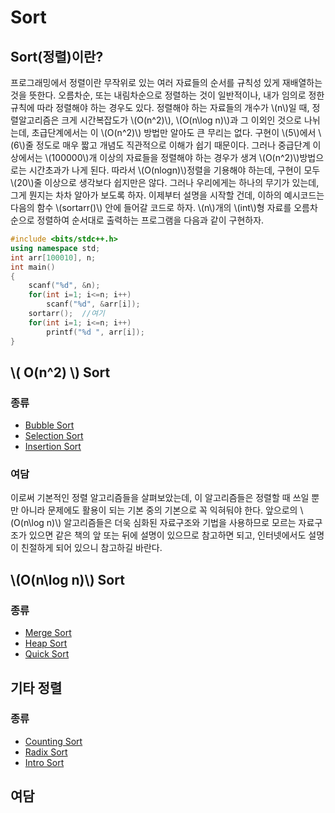 # Sort

## Sort(정렬)이란?

프로그래밍에서 정렬이란 무작위로 있는 여러 자료들의 순서를 규칙성 있게 재배열하는 것을 뜻한다. 오름차순, 또는 내림차순으로 정렬하는 것이 일반적이나, 내가 임의로 정한 규칙에 따라 정렬해야 하는 경우도 있다. 정렬해야 하는 자료들의 개수가 \\(n\\)일 때, 정렬알고리즘은 크게 시간복잡도가 \\(O(n^2)\\), \\(O(n\log n)\\)과 그 이외인 것으로 나뉘는데, 초급단계에서는 이 \\(O(n^2)\\) 방법만 알아도 큰 무리는 없다. 구현이 \\(5\\)에서 \\(6\\)줄 정도로 매우 짧고 개념도 직관적으로 이해가 쉽기 때문이다. 그러나 중급단계 이상에서는 \\(100000\\)개 이상의 자료들을 정렬해야 하는 경우가 생겨 \\(O(n^2)\\)방법으로는 시간초과가 나게 된다. 따라서 \\(O(nlogn)\\)정렬을 기용해야 하는데, 구현이 모두 \\(20\\)줄 이상으로 생각보다 쉽지만은 않다. 그러나 우리에게는 하나의 무기가 있는데, 그게 뭔지는 차차 알아가 보도록 하자. 이제부터 설명을 시작할 건데, 이하의 예시코드는 다음의 함수 \\(sortarr()\\) 안에 들어갈 코드로 하자. \\(n\\)개의 \\(int\\)형 자료를 오름차순으로 정렬하여 순서대로 출력하는 프로그램을 다음과 같이 구현하자.

```c++
#include <bits/stdc++.h>
using namespace std;
int arr[100010], n;
int main()  
{
    scanf("%d", &n);
    for(int i=1; i<=n; i++)
        scanf("%d", &arr[i]);
    sortarr();  //여기
    for(int i=1; i<=n; i++)
        printf("%d ", arr[i]);
}
```

## \\( O(n^2) \\) Sort

### 종류

- [Bubble Sort](./bubblesort.md)
- [Selection Sort](./selectionsort.md)
- [Insertion Sort](./insertionsort)

### 여담

이로써 기본적인 정렬 알고리즘들을 살펴보았는데, 이 알고리즘들은 정렬할 때 쓰일 뿐만 아니라 문제에도 활용이 되는 기본 중의 기본으로 꼭 익혀둬야 한다. 앞으로의 \\(O(n\log n)\\) 알고리즘들은 더욱 심화된 자료구조와 기법을 사용하므로 모르는 자료구조가 있으면 같은 책의 앞 또는 뒤에 설명이 있으므로 참고하면 되고, 인터넷에서도 설명이 친절하게 되어 있으니 참고하길 바란다.

## \\(O(n\log n)\\) Sort

### 종류

- [Merge Sort](./mergesort)
- [Heap Sort](./heapsort)
- [Quick Sort](./quicksort)

## 기타 정렬

### 종류

- [Counting Sort](./countingsort)
- [Radix Sort](./radixsort)
- [Intro Sort](./introsort)

## 여담

